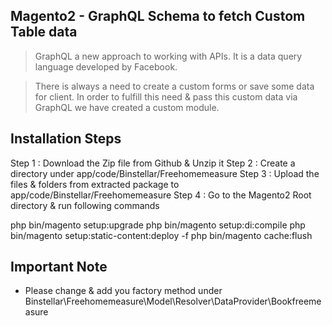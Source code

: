## Magento2 - GraphQL Schema to fetch Custom Table data


> GraphQL a new approach to working with APIs. It is a data query language developed by Facebook.

> There is always a need to create a custom forms or save some data for client. In order to fulfill this need & pass this custom data via GraphQL we have created a custom module. 


## Installation Steps

Step 1 : Download the Zip file from Github & Unzip it
Step 2 : Create a directory under app/code/Binstellar/Freehomemeasure
Step 3 : Upload the files & folders from extracted package to app/code/Binstellar/Freehomemeasure
Step 4 : Go to the Magento2 Root directory & run following commands

php bin/magento setup:upgrade 
php bin/magento setup:di:compile
php bin/magento setup:static-content:deploy -f
php bin/magento cache:flush

## Important Note 
- Please change & add you factory method under Binstellar\Freehomemeasure\Model\Resolver\DataProvider\Bookfreemeasure

